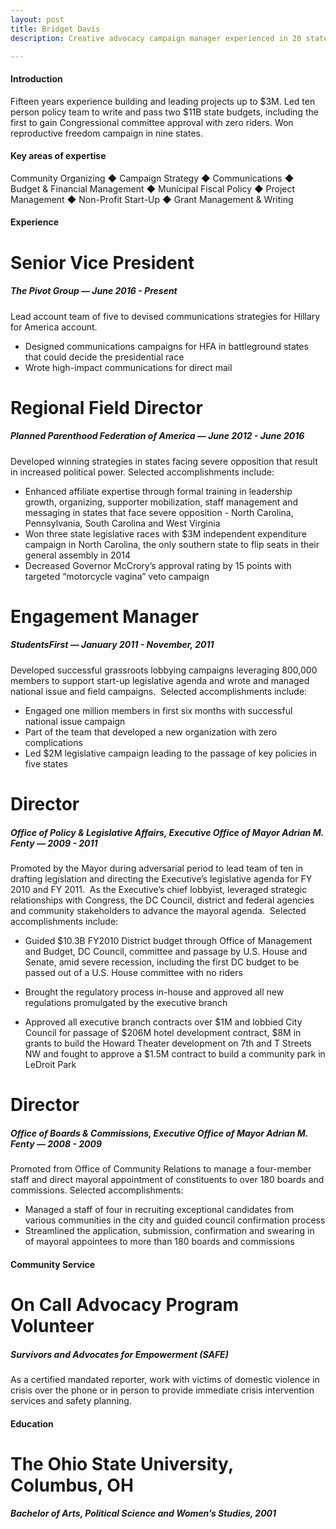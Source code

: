 ```yaml
---
layout: post
title: Bridget Davis
description: Creative advocacy campaign manager experienced in 20 states

---
```


#### Introduction


Fifteen years experience building and leading projects up to $3M. Led ten person policy team to write and pass two $11B state budgets, including the first to gain Congressional committee approval with zero riders. Won reproductive freedom campaign in nine states.

#### Key areas of expertise

Community Organizing ◆ Campaign Strategy ◆ Communications ◆ Budget & Financial Management ◆ Municipal Fiscal Policy ◆ Project Management ◆ Non-Profit Start-Up ◆ Grant Management & Writing

#### Experience

# Senior Vice President
##### The Pivot Group — June 2016 - Present

Lead account team of five to devised communications strategies for Hillary for America account.
- Designed communications campaigns for HFA in battleground states that could decide the presidential race
- Wrote high-impact communications for direct mail

# Regional Field Director
##### Planned Parenthood Federation of America — June 2012 - June 2016

Developed winning strategies in states facing severe opposition that result in increased political power. Selected accomplishments include:

- Enhanced affiliate expertise through formal training in leadership growth, organizing, supporter mobilization, staff management and messaging in states that face severe opposition - North Carolina, Pennsylvania, South Carolina and West Virginia
- Won three state legislative races with $3M independent expenditure campaign in North Carolina, the only southern state to flip seats in their general assembly in 2014
- Decreased Governor McCrory’s approval rating by 15 points with targeted “motorcycle vagina” veto campaign  

# Engagement Manager
##### StudentsFirst — January 2011 - November, 2011

Developed successful grassroots lobbying campaigns leveraging 800,000 members to support start-up legislative agenda and wrote and managed national issue and field campaigns.  Selected accomplishments include:

- Engaged one million members in first six months with successful national issue campaign
- Part of the team that developed a new organization with zero complications
- Led $2M legislative campaign leading to the passage of key policies in five states

# Director
##### Office of Policy & Legislative Affairs, Executive Office of Mayor Adrian M. Fenty — 2009 - 2011

Promoted by the Mayor during adversarial period to lead team of ten in drafting legislation and directing the Executive’s legislative agenda for FY 2010 and FY 2011.  As the Executive’s chief lobbyist, leveraged strategic relationships with Congress, the DC Council, district and federal agencies and community stakeholders to advance the mayoral agenda.  Selected accomplishments include:

- Guided $10.3B FY2010 District budget through Office of Management and Budget, DC Council, committee and passage by U.S. House and Senate, amid severe recession, including the first DC budget to be passed out of a U.S. House committee with no riders

- Brought the regulatory process in-house and approved all new regulations promulgated by the executive branch

- Approved all executive branch contracts over $1M and lobbied City Council for passage of $206M hotel development contract, $8M in grants to build the Howard Theater development on 7th and T Streets NW and fought to approve a $1.5M contract to build a community park in LeDroit Park

# Director
##### Office of Boards & Commissions, Executive Office of Mayor Adrian M. Fenty — 2008 - 2009

Promoted from Office of Community Relations to manage a four-member staff and direct mayoral appointment of constituents to over 180 boards and commissions. Selected accomplishments:

- Managed a staff of four in recruiting exceptional candidates from various communities in the city and guided council confirmation process
- Streamlined the application, submission, confirmation and swearing in of mayoral appointees to more than 180 boards and commissions


#### Community Service

# On Call Advocacy Program Volunteer
##### Survivors and Advocates for Empowerment (SAFE)

As a certified mandated reporter, work with victims of domestic violence in crisis over the phone or in person to provide immediate crisis intervention services and safety planning.

#### Education

# The Ohio State University, Columbus, OH
##### Bachelor of Arts, Political Science and Women’s Studies, 2001

